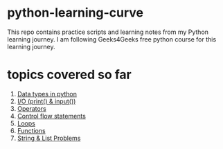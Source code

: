 # python-learning-curve
This repo contains practice scripts and learning notes from my Python learning journey.
I am following Geeks4Geeks free python course for this learning journey.

# topics covered so far 
1. [Data types in python](01)
2. [I/O (print() & input())](02)
3. [Operators](03)
4. [Control flow statements](03/problems/)
5. [Loops](04)
6. [Functions](05)
7. [String & List Problems](06)
